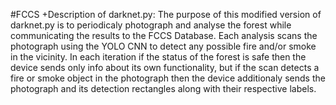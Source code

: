 #FCCS
+Description of darknet.py:
The purpose of this modified version of darknet.py is to periodicaly
photograph and analyse the forest while communicating the results to the FCCS 
Database. Each analysis scans the photograph using the YOLO CNN to detect any 
possible fire and/or smoke in the vicinity. In each iteration if the status of 
the forest is safe then the device sends only info about its own functionality, 
but if the scan detects a fire or smoke object in the photograph then the 
device additionaly sends the photograph and its detection rectangles along 
with their respective labels.
